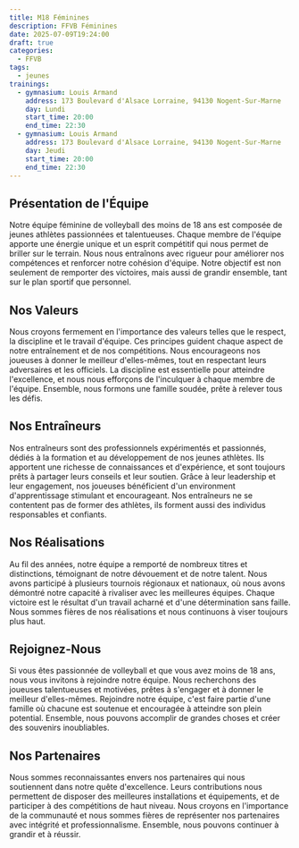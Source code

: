 ```yaml
---
title: M18 Féminines
description: FFVB Féminines
date: 2025-07-09T19:24:00
draft: true
categories:
  - FFVB
tags:
  - jeunes
trainings:
  - gymnasium: Louis Armand
    address: 173 Boulevard d'Alsace Lorraine, 94130 Nogent-Sur-Marne
    day: Lundi
    start_time: 20:00
    end_time: 22:30
  - gymnasium: Louis Armand
    address: 173 Boulevard d'Alsace Lorraine, 94130 Nogent-Sur-Marne
    day: Jeudi
    start_time: 20:00
    end_time: 22:30
---
```

## Présentation de l'Équipe

Notre équipe féminine de volleyball des moins de 18 ans est composée de jeunes athlètes passionnées et talentueuses.
Chaque membre de l'équipe apporte une énergie unique et un esprit compétitif qui nous permet de briller sur le terrain.
Nous nous entraînons avec rigueur pour améliorer nos compétences et renforcer notre cohésion d'équipe. Notre objectif
est non seulement de remporter des victoires, mais aussi de grandir ensemble, tant sur le plan sportif que personnel.

## Nos Valeurs

Nous croyons fermement en l'importance des valeurs telles que le respect, la discipline et le travail d'équipe. Ces
principes guident chaque aspect de notre entraînement et de nos compétitions. Nous encourageons nos joueuses à donner le
meilleur d'elles-mêmes, tout en respectant leurs adversaires et les officiels. La discipline est essentielle pour
atteindre l'excellence, et nous nous efforçons de l'inculquer à chaque membre de l'équipe. Ensemble, nous formons une
famille soudée, prête à relever tous les défis.

## Nos Entraîneurs

Nos entraîneurs sont des professionnels expérimentés et passionnés, dédiés à la formation et au développement de nos
jeunes athlètes. Ils apportent une richesse de connaissances et d'expérience, et sont toujours prêts à partager leurs
conseils et leur soutien. Grâce à leur leadership et leur engagement, nos joueuses bénéficient d'un environment
d'apprentissage stimulant et encourageant. Nos entraîneurs ne se contentent pas de former des athlètes, ils forment
aussi des individus responsables et confiants.

## Nos Réalisations

Au fil des années, notre équipe a remporté de nombreux titres et distinctions, témoignant de notre dévouement et de
notre talent. Nous avons participé à plusieurs tournois régionaux et nationaux, où nous avons démontré notre capacité à
rivaliser avec les meilleures équipes. Chaque victoire est le résultat d'un travail acharné et d'une détermination sans
faille. Nous sommes fières de nos réalisations et nous continuons à viser toujours plus haut.

## Rejoignez-Nous

Si vous êtes passionnée de volleyball et que vous avez moins de 18 ans, nous vous invitons à rejoindre notre équipe.
Nous recherchons des joueuses talentueuses et motivées, prêtes à s'engager et à donner le meilleur d'elles-mêmes.
Rejoindre notre équipe, c'est faire partie d'une famille où chacune est soutenue et encouragée à atteindre son plein
potential. Ensemble, nous pouvons accomplir de grandes choses et créer des souvenirs inoubliables.

## Nos Partenaires

Nous sommes reconnaissantes envers nos partenaires qui nous soutiennent dans notre quête d'excellence. Leurs
contributions nous permettent de disposer des meilleures installations et équipements, et de participer à des
compétitions de haut niveau. Nous croyons en l'importance de la communauté et nous sommes fières de représenter nos
partenaires avec intégrité et professionnalisme. Ensemble, nous pouvons continuer à grandir et à réussir.
